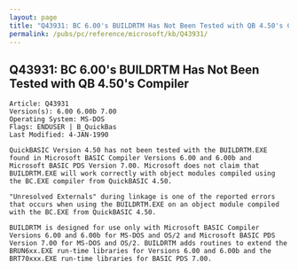 ```yaml
---
layout: page
title: "Q43931: BC 6.00's BUILDRTM Has Not Been Tested with QB 4.50's Compiler"
permalink: /pubs/pc/reference/microsoft/kb/Q43931/
---
```


## Q43931: BC 6.00's BUILDRTM Has Not Been Tested with QB 4.50's Compiler

	Article: Q43931
	Version(s): 6.00 6.00b 7.00
	Operating System: MS-DOS
	Flags: ENDUSER | B_QuickBas
	Last Modified: 4-JAN-1990
	
	QuickBASIC Version 4.50 has not been tested with the BUILDRTM.EXE
	found in Microsoft BASIC Compiler Versions 6.00 and 6.00b and
	Microsoft BASIC PDS Version 7.00. Microsoft does not claim that
	BUILDRTM.EXE will work correctly with object modules compiled using
	the BC.EXE compiler from QuickBASIC 4.50.
	
	"Unresolved Externals" during linkage is one of the reported errors
	that occurs when using the BUILDRTM.EXE on an object module compiled
	with the BC.EXE from QuickBASIC 4.50.
	
	BUILDRTM is designed for use only with Microsoft BASIC Compiler
	Versions 6.00 and 6.00b for MS-DOS and OS/2 and Microsoft BASIC PDS
	Version 7.00 for MS-DOS and OS/2. BUILDRTM adds routines to extend the
	BRUN6xx.EXE run-time libraries for Versions 6.00 and 6.00b and the
	BRT70xxx.EXE run-time libraries for BASIC PDS 7.00.
